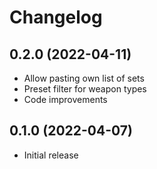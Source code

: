 # Changelog

## 0.2.0 (2022-04-11)
 - Allow pasting own list of sets
 - Preset filter for weapon types
 - Code improvements

## 0.1.0 (2022-04-07)
 - Initial release
